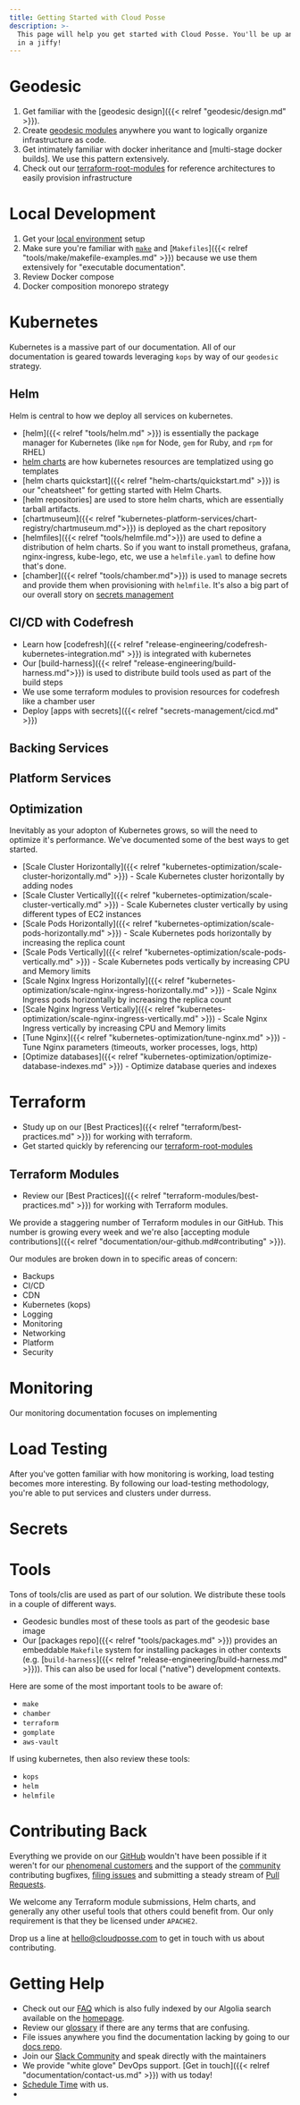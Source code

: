```yaml
---
title: Getting Started with Cloud Posse
description: >-
  This page will help you get started with Cloud Posse. You'll be up and running
  in a jiffy!
---
```


# Geodesic

1. Get familiar with the [geodesic design]({{< relref "geodesic/design.md" >}}).
2. Create [geodesic modules](/geodesic/module/}}) anywhere you want to logically organize infrastructure as code.
3. Get intimately familiar with docker inheritance and [multi-stage docker builds]. We use this pattern extensively.
3. Check out our [terraform-root-modules](https://github.com/cloudposse/terraform-root-modules) for reference architectures to easily provision infrastructure

# Local Development

1. Get your [local environment](/local-dev-environments/) setup
2. Make sure you're familiar with [`make`](/tools/make/) and [`Makefiles`]({{< relref "tools/make/makefile-examples.md" >}}) because we use them extensively for "executable documentation".
3. Review Docker compose
4. Docker composition monorepo strategy

# Kubernetes

Kubernetes is a massive part of our documentation. All of our documentation is geared towards leveraging `kops` by way of our `geodesic` strategy.

## Helm

Helm is central to how we deploy all services on kubernetes.

* [helm]({{< relref "tools/helm.md" >}}) is essentially the package manager for Kubernetes (like `npm` for Node, `gem` for Ruby, and `rpm` for RHEL)
* [helm charts](/helm-charts/) are how kubernetes resources are templatized using go templates
* [helm charts quickstart]({{< relref "helm-charts/quickstart.md" >}}) is our "cheatsheet" for getting started with Helm Charts.
* [helm repositories] are used to store helm charts, which are essentially tarball artifacts.
* [chartmuseum]({{< relref "kubernetes-platform-services/chart-registry/chartmuseum.md">}}) is deployed as the chart repository
* [helmfiles]({{< relref "tools/helmfile.md">}}) are used to define a distribution of helm charts. So if you want to install prometheus, grafana, nginx-ingress, kube-lego, etc, we use a `helmfile.yaml` to define how that's done.
* [chamber]({{< relref "tools/chamber.md">}}) is used to manage secrets and provide them when provisioning with `helmfile`. It's also a big part of our overall story on [secrets management](/secrets-management/)

## CI/CD with Codefresh

* Learn how [codefresh]({{< relref "release-engineering/codefresh-kubernetes-integration.md" >}}) is integrated with kubernetes
* Our [build-harness]({{< relref "release-engineering/build-harness.md">}}) is used to distribute build tools used as part of the build steps
* We use some terraform modules to provision resources for codefresh like a chamber user
* Deploy [apps with secrets]({{< relref "secrets-management/cicd.md" >}})

## Backing Services

## Platform Services

## Optimization

Inevitably as your adopton of Kubernetes grows, so will the need to optimize it's performance. We've documented some of the best ways to get started.

* [Scale Cluster Horizontally]({{< relref "kubernetes-optimization/scale-cluster-horizontally.md" >}}) - Scale Kubernetes cluster horizontally by adding nodes
* [Scale Cluster Vertically]({{< relref "kubernetes-optimization/scale-cluster-vertically.md" >}}) - Scale Kubernetes cluster vertically by using different types of EC2 instances
* [Scale Pods Horizontally]({{< relref "kubernetes-optimization/scale-pods-horizontally.md" >}}) - Scale Kubernetes pods horizontally by increasing the replica count
* [Scale Pods Vertically]({{< relref "kubernetes-optimization/scale-pods-vertically.md" >}}) - Scale Kubernetes pods vertically by increasing CPU and Memory limits
* [Scale Nginx Ingress Horizontally]({{< relref "kubernetes-optimization/scale-nginx-ingress-horizontally.md" >}}) - Scale Nginx Ingress pods horizontally by increasing the replica count
* [Scale Nginx Ingress Vertically]({{< relref "kubernetes-optimization/scale-nginx-ingress-vertically.md" >}}) - Scale Nginx Ingress vertically by increasing CPU and Memory limits
* [Tune Nginx]({{< relref "kubernetes-optimization/tune-nginx.md" >}}) - Tune Nginx parameters (timeouts, worker processes, logs, http)
* [Optimize databases]({{< relref "kubernetes-optimization/optimize-database-indexes.md" >}}) - Optimize database queries and indexes

# Terraform

* Study up on our [Best Practices]({{< relref "terraform/best-practices.md" >}}) for working with terraform.
* Get started quickly by referencing our [terraform-root-modules](/terraform-modules/root/)

## Terraform Modules

* Review our [Best Practices]({{< relref "terraform-modules/best-practices.md" >}}) for working with Terraform modules.

We provide a staggering number of Terraform modules in our GitHub. This number is growing every week and we're also [accepting module contributions]({{< relref "documentation/our-github.md#contributing" >}}).

Our modules are broken down in to specific areas of concern:

- Backups
- CI/CD
- CDN
- Kubernetes (kops)
- Logging
- Monitoring
- Networking
- Platform
- Security

# Monitoring

Our monitoring documentation focuses on implementing

# Load Testing

After you've gotten familiar with how monitoring is working, load testing becomes more interesting. By following our load-testing methodology, you're able to put services and clusters under durress.

# Secrets



# Tools

Tons of tools/clis are used as part of our solution. We distribute these tools in a couple of different ways.

* Geodesic bundles most of these tools as part of the geodesic base image
* Our [packages repo]({{< relref "tools/packages.md" >}}) provides an embeddable `Makefile` system for installing packages in other contexts (e.g. [`build-harness`]({{< relref "release-engineering/build-harness.md" >}})). This can also be used for local ("native") development contexts.

Here are some of the most important tools to be aware of:

- `make`
- `chamber`
- `terraform`
- `gomplate`
- `aws-vault`

If using kubernetes, then also review these tools:

- `kops`
- `helm`
- `helmfile`

# Contributing Back

Everything we provide on our [GitHub](https://github.com/cloudposse/) wouldn't have been possible if it weren't for our [phenomenal customers](https://cloudposse.com/) and the support of the [community](https://cloudposse.com/slack/) contributing bugfixes, [filing issues](https://github.com/search?q=org%3Acloudposse+type%3Aissue) and submitting a steady stream of [Pull Requests](https://github.com/search?q=org%3Acloudposse+type%3Apr).

We welcome any Terraform module submissions, Helm charts, and generally any other useful tools that others could benefit from. Our only requirement is that they be licensed under `APACHE2`.

Drop us a line at [hello@cloudposse.com](mailto:hello@cloudposse.com) to get in touch with us about contributing.

# Getting Help

* Check out our [FAQ](/faq/) which is also fully indexed by our Algolia search available on the [homepage](/).
* Review our [glossary](/glossary/) if there are any terms that are confusing.
* File issues anywhere you find the documentation lacking by going to our [docs repo](https://github.com/cloudposse/docs).
* Join our [Slack Community](https://cloudposse.com/slack/) and speak directly with the maintainers
* We provide "white glove" DevOps support. [Get in touch]({{< relref "documentation/contact-us.md" >}}) with us today!
* [Schedule Time](https://calendly.com/cloudposse/) with us.
*
